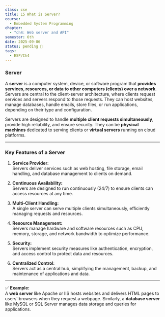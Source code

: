 ```yaml
---
class: cse
title: 15 What is Server?
course:
  - Embedded System Programming
chapter:
  - "ch4: Web server and API"
semester: 6th
date: 2025-09-06
status: pending 🛑
tags:
  - ESP/Ch4
---
```


### **Server**

A **server** is a computer system, device, or software program that **provides services, resources, or data to other computers (clients) over a network**. Servers are central to the client-server architecture, where clients request services and servers respond to those requests. They can host websites, manage databases, handle emails, store files, or run applications, depending on their type and configuration.

Servers are designed to handle **multiple client requests simultaneously**, provide high reliability, and ensure security. They can be **physical machines** dedicated to serving clients or **virtual servers** running on cloud platforms.

---

### **Key Features of a Server**

1. **Service Provider:**  
    Servers deliver services such as web hosting, file storage, email handling, and database management to clients on demand.
    
2. **Continuous Availability:**  
    Servers are designed to run continuously (24/7) to ensure clients can access resources at any time.
    
3. **Multi-Client Handling:**  
    A single server can serve multiple clients simultaneously, efficiently managing requests and resources.
    
4. **Resource Management:**  
    Servers manage hardware and software resources such as CPU, memory, storage, and network bandwidth to optimize performance.
    
5. **Security:**  
    Servers implement security measures like authentication, encryption, and access control to protect data and resources.
    
6. **Centralized Control:**  
    Servers act as a central hub, simplifying the management, backup, and maintenance of applications and data.
    

---

✅ **Example:**  
A **web server** like Apache or IIS hosts websites and delivers HTML pages to users’ browsers when they request a webpage. Similarly, a **database server** like MySQL or SQL Server manages data storage and queries for applications.
